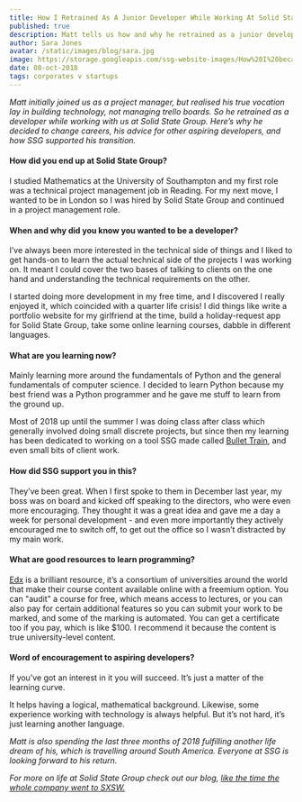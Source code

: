 ```yaml
---
title: How I Retrained As A Junior Developer While Working At Solid State Group
published: true
description: Matt tells us how and why he retrained as a junior developer, and shares his advice for other non-techies considering changing their career too.
author: Sara Jones
avatar: /static/images/blog/sara.jpg
image: https://storage.googleapis.com/ssg-website-images/How%20I%20became%20a%20junior%20developer/how%20i%20became%20a%20junior%20developer%20header.jpg
date: 08-oct-2018
tags: corporates v startups
---
```


*Matt initially joined us as a project manager, but realised his true vocation lay in building technology, not managing trello boards. So he retrained as a developer while working with us at Solid State Group. Here’s why he decided to change careers, his advice for other aspiring developers, and how SSG supported his transition.*

#### How did you end up at Solid State Group?

I studied Mathematics at the University of Southampton and my first role was a technical project management job in Reading. For my next move, I wanted to be in London so I was hired by Solid State Group and continued in a project management role.

#### When and why did you know you wanted to be a developer?

I’ve always been more interested in the technical side of things and I liked to get hands-on to learn the actual technical side of the projects I was working on. It meant I could cover the two bases of talking to clients on the one hand and understanding the technical requirements on the other. 

I started doing more development in my free time, and I discovered I really enjoyed it, which coincided with a quarter life crisis! I did things like write a portfolio website for my girlfriend at the time, build a holiday-request app for Solid State Group, take some online learning courses, dabble in different languages.

#### What are you learning now?

Mainly learning more around the fundamentals of Python and the general fundamentals of computer science. I decided to learn Python because my best friend was a Python programmer and he gave me stuff to learn from the ground up. 

Most of 2018 up until the summer I was doing class after class which generally involved doing small discrete projects, but since then my learning has been dedicated to working on a tool SSG made called [Bullet Train](https://bullet-train.io/), and even small bits of client work.

#### How did SSG support you in this?

They’ve been great. When I first spoke to them in December last year, my boss was on board and kicked off speaking to the directors, who were even more encouraging. They thought it was a great idea and gave me a day a week for personal development - and even more importantly they actively encouraged me to switch off, to get out the office so I wasn’t distracted by my main work. 

#### What are good resources to learn programming?

[Edx](https://www.edx.org/course) is a brilliant resource, it’s a consortium of universities around the world that make their course content available online with a freemium option. You can "audit" a course for free, which means access to lectures, or you can also pay for certain additional features so you can submit your work to be marked, and some of the marking is automated. You can get a certificate too if you pay, which is like $100. I recommend it because the content is true university-level content.

#### Word of encouragement to aspiring developers?

If you’ve got an interest in it you will succeed. It’s just a matter of the learning curve.

It helps having a logical, mathematical background. Likewise, some experience working with technology is always helpful. But it’s not hard, it’s just learning another language.

*Matt is also spending the last three months of 2018 fulfilling another life dream of his, which is travelling around South America. Everyone at SSG is looking forward to his return.*

*For more on life at Solid State Group check out our blog, [like the time the whole company went to SXSW.](https://www.solidstategroup.com/2017/03/23/2017/they-went-to-SXSW-and-I-alI-got-was-this-lousy%20blog/)*
